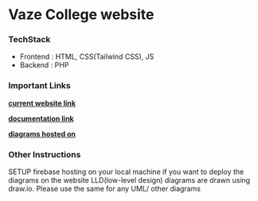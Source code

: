 # Vaze College website

### TechStack
* Frontend : HTML, CSS(Tailwind CSS), JS
* Backend : PHP  

### Important Links
**[current website link](https://vazecollege.net)**  

**[documentation link](https://docs.google.com/document/d/1p_DJCmXsstpwwT6SRA_SgfvQJA2O7R-798pV2uY1kPE/edit?usp=sharing)**  

**[diagrams hosted on](https://vazecollegewebsite.web.app/)**   

### Other Instructions
SETUP firebase hosting on your local machine if you want to deploy the diagrams on the website
LLD(low-level design) diagrams are drawn using draw.io. Please use the same for any UML/ other diagrams
